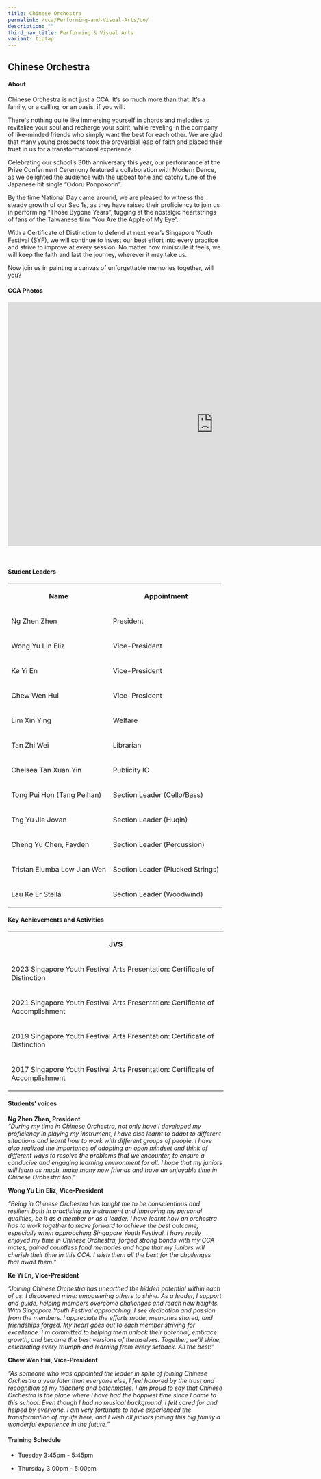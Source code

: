 ```yaml
---
title: Chinese Orchestra
permalink: /cca/Performing-and-Visual-Arts/co/
description: ""
third_nav_title: Performing & Visual Arts
variant: tiptap
---
```

<h2>Chinese Orchestra</h2>
<h4>About</h4>
<p>Chinese Orchestra is not just a CCA. It’s so much more than that. It’s
a family, or a calling, or an oasis, if you will.</p>
<p>There's nothing quite like immersing yourself in chords and melodies to
revitalize your soul and recharge your spirit, while reveling in the company
of like-minded friends who simply want the best for each other. We are
glad that many young prospects took the proverbial leap of faith and placed
their trust in us for a transformational experience.</p>
<p>Celebrating our school’s 30th anniversary this year, our performance at
the Prize Conferment Ceremony featured a collaboration with Modern Dance,
as we delighted the audience with the upbeat tone and catchy tune of the
Japanese hit single “Odoru Ponpokorin”.</p>
<p>By the time National Day came around, we are pleased to witness the steady
growth of our Sec 1s, as they have raised their proficiency to join us
in performing “Those Bygone Years”, tugging at the nostalgic heartstrings
of fans of the Taiwanese film “You Are the Apple of My Eye”.</p>
<p>With a Certificate of Distinction to defend at next year’s Singapore Youth
Festival (SYF), we will continue to invest our best effort into every practice
and strive to improve at every session. No matter how miniscule it feels,
we will keep the faith and last the journey, wherever it may take us.</p>
<p>Now join us in painting a canvas of unforgettable memories together, will
you?</p>
<p></p>
<h4>CCA Photos</h4>
<div class="iframe-wrapper">
<iframe height="569" width="960" allowfullscreen="true" frameborder="0" src="https://docs.google.com/presentation/d/e/2PACX-1vQnZKf9Tqqr-Xi21liN21db5xta_YCcD-zrhDhACsHZLAAL-pVvU3Td7wkWSNp8xyNIKjyzNCOxXytf/embed?start=true&amp;loop=true&amp;delayms=5000"></iframe>
</div>
<p>
<br>
</p>
<h4>Student Leaders</h4>
<table style="minWidth: 50px">
<colgroup>
<col>
<col>
</colgroup>
<tbody>
<tr>
<th rowspan="1" colspan="1">
<p>Name</p>
</th>
<th rowspan="1" colspan="1">
<p>Appointment</p>
</th>
</tr>
<tr>
<td rowspan="1" colspan="1">
<p>Ng Zhen Zhen</p>
</td>
<td rowspan="1" colspan="1">
<p>President</p>
</td>
</tr>
<tr>
<td rowspan="1" colspan="1">
<p>Wong Yu Lin Eliz</p>
</td>
<td rowspan="1" colspan="1">
<p>Vice-President</p>
</td>
</tr>
<tr>
<td rowspan="1" colspan="1">
<p>Ke Yi En</p>
</td>
<td rowspan="1" colspan="1">
<p>Vice-President</p>
</td>
</tr>
<tr>
<td rowspan="1" colspan="1">
<p>Chew Wen Hui</p>
</td>
<td rowspan="1" colspan="1">
<p>Vice-President</p>
</td>
</tr>
<tr>
<td rowspan="1" colspan="1">
<p>Lim Xin Ying</p>
</td>
<td rowspan="1" colspan="1">
<p>Welfare</p>
</td>
</tr>
<tr>
<td rowspan="1" colspan="1">
<p>Tan Zhi Wei</p>
</td>
<td rowspan="1" colspan="1">
<p>Librarian</p>
</td>
</tr>
<tr>
<td rowspan="1" colspan="1">
<p>Chelsea Tan Xuan Yin</p>
</td>
<td rowspan="1" colspan="1">
<p>Publicity IC</p>
</td>
</tr>
<tr>
<td rowspan="1" colspan="1">
<p>Tong Pui Hon (Tang Peihan)</p>
</td>
<td rowspan="1" colspan="1">
<p>Section Leader (Cello/Bass)</p>
</td>
</tr>
<tr>
<td rowspan="1" colspan="1">
<p>Tng Yu Jie Jovan</p>
</td>
<td rowspan="1" colspan="1">
<p>Section Leader (Huqin)</p>
</td>
</tr>
<tr>
<td rowspan="1" colspan="1">
<p>Cheng Yu Chen, Fayden</p>
</td>
<td rowspan="1" colspan="1">
<p>Section Leader (Percussion)</p>
</td>
</tr>
<tr>
<td rowspan="1" colspan="1">
<p>Tristan Elumba Low Jian Wen</p>
</td>
<td rowspan="1" colspan="1">
<p>Section Leader (Plucked Strings)</p>
</td>
</tr>
<tr>
<td rowspan="1" colspan="1">
<p>Lau Ke Er Stella</p>
</td>
<td rowspan="1" colspan="1">
<p>Section Leader (Woodwind)</p>
</td>
</tr>
</tbody>
</table>
<h4>Key Achievements and Activities</h4>
<table style="minWidth: 25px">
<colgroup>
<col>
</colgroup>
<tbody>
<tr>
<th rowspan="1" colspan="1">
<p>JVS</p>
</th>
</tr>
<tr>
<td rowspan="1" colspan="1">
<p>2023 Singapore Youth Festival Arts Presentation: Certificate of Distinction</p>
</td>
</tr>
<tr>
<td rowspan="1" colspan="1">
<p>2021 Singapore Youth Festival Arts Presentation: Certificate of Accomplishment</p>
</td>
</tr>
<tr>
<td rowspan="1" colspan="1">
<p>2019 Singapore Youth Festival Arts Presentation: Certificate of Distinction</p>
</td>
</tr>
<tr>
<td rowspan="1" colspan="1">
<p>2017&nbsp;Singapore Youth Festival Arts Presentation: Certificate of Accomplishment</p>
</td>
</tr>
</tbody>
</table>
<h4>Students’ voices</h4>
<p><strong>Ng Zhen Zhen, President</strong>
<br><em>“During my time in Chinese Orchestra, not only have I developed my proficiency in playing my instrument, I have also learnt to adapt to different situations and learnt how to work with different groups of people. I have also realized the importance of adopting an open mindset and think of different ways to resolve the problems that we encounter, to ensure a conducive and engaging learning environment for all. I hope that my juniors will learn as much, make many new friends and have an enjoyable time in Chinese Orchestra too.”</em>
</p>
<p><strong>Wong Yu Lin Eliz, Vice-President</strong>
</p>
<p><em>“Being in Chinese Orchestra has taught me to be conscientious and resilient both in practising my instrument and improving my personal qualities, be it as a member or as a leader. I have learnt how an orchestra has to work together to move forward to achieve the best outcome, especially when approaching Singapore Youth Festival. I have really enjoyed my time in Chinese Orchestra, forged strong bonds with my CCA mates, gained countless fond memories and hope that my juniors will cherish their time in this CCA. I wish them all the best for the challenges that await them.”</em>
</p>
<p><strong>Ke Yi En, Vice-President</strong>
</p>
<p><em>“Joining Chinese Orchestra has unearthed the hidden potential within each of us. I discovered mine: empowering others to shine. As a leader, I support and guide, helping members overcome challenges and reach new heights. With Singapore Youth Festival approaching, I see dedication and passion from the members. I appreciate the efforts made, memories shared, and friendships forged. My heart goes out to each member striving for excellence. I'm committed to helping them unlock their potential, embrace growth, and become the best versions of themselves. Together, we'll shine, celebrating every triumph and learning from every setback. All the best!”</em>
</p>
<p><strong>Chew Wen Hui, Vice-President</strong>
</p>
<p><em>“As someone who was appointed the leader in spite of joining Chinese Orchestra a year later than everyone else, I feel honored by the trust and recognition of my teachers and batchmates. I am proud to say that Chinese Orchestra is the place where I have had the happiest time since I came to this school. Even though I had no musical background, I felt cared for and helped by everyone. I am very fortunate to have experienced the transformation of my life here, and I wish all juniors joining this big family a wonderful experience in the future.”</em>
</p>
<p></p>
<h4>Training Schedule</h4>
<ul data-tight="true" class="tight">
<li>
<p>Tuesday 3:45pm - 5:45pm
<br>
</p>
</li>
<li>
<p>Thursday 3:00pm - 5:00pm</p>
</li>
</ul>
<p></p>
